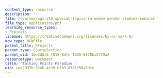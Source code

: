 ```yaml
---
content_type: resource
description: ''
file: /courses/wgs-s10-special-topics-in-women-gender-studies-seminar-latina-womens-voices-spring-2010/cea2d37b82eb4c98b583d381258a5dfe_MITWGS_S10S10_tp1_paradise.pdf
file_type: application/pdf
learning_resource_types:
- Projects
license: https://creativecommons.org/licenses/by-nc-sa/4.0/
ocw_type: OCWFile
parent_title: Projects
parent_type: CourseSection
parent_uid: 1be2d5a3-f015-8dfc-1645-5878ba5f19a2
resourcetype: Document
title: 'Talking Points Paradise '
uid: cea2d37b-82eb-4c98-b583-d381258a5dfe
---
```

